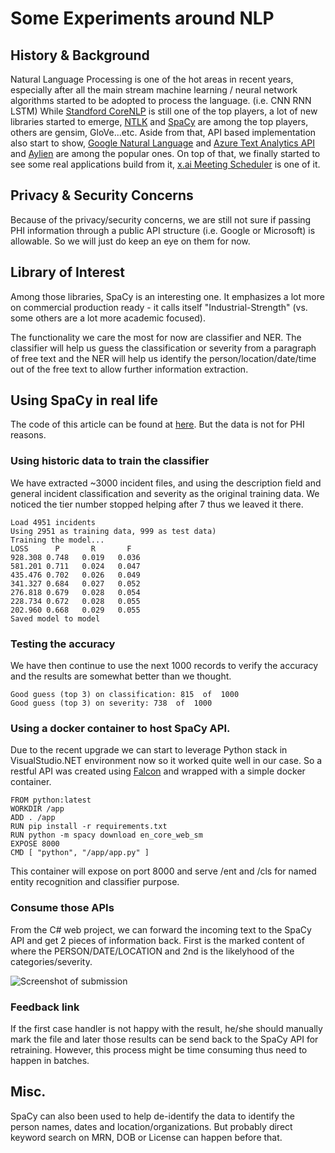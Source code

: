 # Some Experiments around NLP

## History & Background

Natural Language Processing is one of the hot areas in recent years, especially after all the main stream machine learning / neural network algorithms started to be adopted to process the language. (i.e. CNN RNN LSTM) While [Standford CoreNLP](https://nlp.stanford.edu/) is still one of the top players, a lot of new libraries started to emerge, [NTLK](https://www.nltk.org/) and [SpaCy](https://spacy.io/) are among the top players, others are gensim, GloVe...etc. Aside from that, API based implementation also start to show, [Google Natural Language](https://cloud.google.com/natural-language/) and [Azure Text Analytics API](https://azure.microsoft.com/en-us/services/cognitive-services/text-analytics/) and [Aylien](https://aylien.com/text-analysis-platform/) are among the popular ones. On top of that, we finally started to see some real applications build from it, [x.ai Meeting Scheduler](x.ai) is one of it.

## Privacy & Security Concerns

Because of the privacy/security concerns, we are still not sure if passing PHI information through a public API structure (i.e. Google or Microsoft) is allowable. So we will just do keep an eye on them for now.

## Library of Interest

Among those libraries, SpaCy is an interesting one. It emphasizes a lot more on commercial production ready - it calls itself "Industrial-Strength" (vs. some others are a lot more academic focused).

The functionality we care the most for now are classifier and NER. The classifier will help us guess the classification or severity from a paragraph of free text and the NER will help us identify the person/location/date/time out of the free text to allow further information extraction. 

## Using SpaCy in real life

The code of this article can be found at [here](https://github.com/rlrnd/NLP.Core/). But the data is not for PHI reasons.

### Using historic data to train the classifier

We have extracted ~3000 incident files, and using the description field and general incident classification and severity as the original training data. We noticed the tier number stopped helping after 7 thus we leaved it there.

```
Load 4951 incidents
Using 2951 as training data, 999 as test data)
Training the model...
LOSS      P       R       F
928.308 0.748   0.019   0.036
581.201 0.711   0.024   0.047
435.476 0.702   0.026   0.049
341.327 0.684   0.027   0.052
276.818 0.679   0.028   0.054
228.734 0.672   0.028   0.055
202.960 0.668   0.029   0.055
Saved model to model
```

### Testing the accuracy

We have then continue to use the next 1000 records to verify the accuracy and the results are somewhat better than we thought. 

```
Good guess (top 3) on classification: 815  of  1000
Good guess (top 3) on severity: 738  of  1000
```

### Using a docker container to host SpaCy API. 
Due to the recent upgrade we can start to leverage Python stack in VisualStudio.NET environment now so it worked quite well in our case.  So a restful API was created using [Falcon](https://falconframework.org/) and wrapped with a simple docker container.

```
FROM python:latest
WORKDIR /app
ADD . /app
RUN pip install -r requirements.txt 
RUN python -m spacy download en_core_web_sm
EXPOSE 8000
CMD [ "python", "/app/app.py" ]
```

This container will expose on port 8000 and serve /ent and /cls for named entity recognition and classifier purpose. 

### Consume those APIs

From the C# web project, we can forward the incoming text to the SpaCy API and get 2 pieces of information back. First is the marked content of where the PERSON/DATE/LOCATION and 2nd is the likelyhood of the categories/severity. 

![Screenshot of submission](https://github.com/rlrnd/NLP.Core/raw/master/Submission.gui.png)

### Feedback link

If the first case handler is not happy with the result, he/she should manually mark the file and later those results can be send back to the SpaCy API for retraining. However, this process might be time consuming thus need to happen in batches. 

## Misc.

SpaCy can also been used to help de-identify the data to identify the person names, dates and location/organizations. But probably direct keyword search on MRN, DOB or License can happen before that.